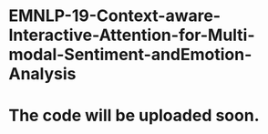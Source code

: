 # EMNLP-19-Context-aware-Interactive-Attention-for-Multi-modal-Sentiment-andEmotion-Analysis

# The code will be uploaded soon.

